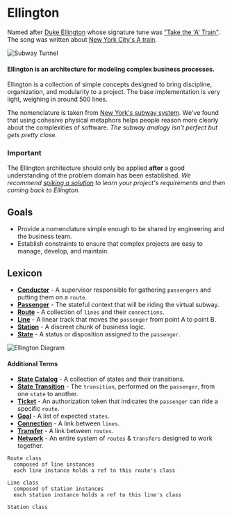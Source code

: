 # Ellington 
Named after [Duke Ellington](http://www.dukeellington.com/) whose signature tune was ["Take the 'A' Train"](http://en.wikipedia.org/wiki/Take_the_%22A%22_Train).
The song was written about [New York City's A train](http://en.wikipedia.org/wiki/A_%28New_York_City_Subway_service%29).

![Subway Tunnel](https://raw.github.com/hopsoft/ellington/master/doc/tunnel.jpg)

#### Ellington is an architecture for modeling complex business processes.

Ellington is a collection of simple concepts designed to bring discipline, organization, and modularity to a project.
The base implementation is very light, weighing in around 500 lines.

The nomenclature is taken from [New York's subway system](http://en.wikipedia.org/wiki/New_York_City_Subway).
We've found that using cohesive physical metaphors helps people reason more clearly about the complexities of software.
*The subway analogy isn't perfect but gets pretty close.*

### Important

The Ellington architecture should only be applied **after** a good understanding of the problem domain has been established.
*We recommend [spiking a solution](http://en.wikipedia.org/wiki/Software_prototyping) to learn your project's requirements and then coming back to Ellington.*

## Goals

- Provide a nomenclature simple enough to be shared by engineering and the business team.
- Establish constraints to ensure that complex projects are easy to manage, develop, and maintain.

## Lexicon

- **[Conductor](https://github.com/hopsoft/ellington/wiki/Conductor)** - A supervisor responsible for gathering `passengers` and putting them on a `route`.
- **[Passenger](https://github.com/hopsoft/ellington/wiki/Passenger)** - The stateful context that will be riding the virtual subway.
- **[Route](https://github.com/hopsoft/ellington/wiki/Route)** - A collection of `lines` and their `connections`.
- **[Line](https://github.com/hopsoft/ellington/wiki/Line)** - A linear track that moves the `passenger` from point A to point B.
- **[Station](https://github.com/hopsoft/ellington/wiki/Station)** - A discreet chunk of business logic.
- **[State](https://github.com/hopsoft/ellington/wiki/State)** - A status or disposition assigned to the `passenger`.

![Ellington Diagram](https://raw.github.com/hopsoft/ellington/master/doc/primary-terms.png)

#### Additional Terms

- **[State Catalog](https://github.com/hopsoft/ellington/wiki/State)** - A collection of states and their transitions.
- **[State Transition](https://github.com/hopsoft/ellington/wiki/State)** - The `transition`, performed on the `passenger`, from one `state` to another.
- **[Ticket](https://github.com/hopsoft/ellington/wiki/Ticket)** - An authorization token that indicates the `passenger` can ride a specific `route`.
- **[Goal](https://github.com/hopsoft/ellington/wiki/Goal)** - A list of expected `states`.
- **[Connection](https://github.com/hopsoft/ellington/wiki/Connection)** - A link between `lines`.
- **[Transfer](Transfer)** - A link between `routes`.
- **[Network](Network)** - An entire system of `routes` & `transfers` designed to work together.





















```
Route class
  composed of line instances
  each line instance holds a ref to this route's class

Line class
  composed of station instances
  each station instance holds a ref to this line's class

Station class
```

